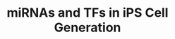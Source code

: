 ---
annotations:
- type: Pathway Ontology
  value: regulatory pathway
authors:
- Susan
- MaintBot
- Elisa
- Mkutmon
- Fehrhart
description: This pathway describes how a set of miRNA is responsible for different
  steps of induced pluripotent stem cell generation in a mouse embryonic fibroblasts
  cell model, infected with Oct3/4, Sox2, Klf4 and c-Myc.
last-edited: 2019-06-27
organisms:
- Mus musculus
redirect_from:
- /index.php/Pathway:WP2375
- /instance/WP2375
schema-jsonld:
- '@context': https://schema.org/
  '@id': https://wikipathways.github.io/pathways/WP2375.html
  '@type': Dataset
  creator:
    '@type': Organization
    name: WikiPathways
  description: This pathway describes how a set of miRNA is responsible for different
    steps of induced pluripotent stem cell generation in a mouse embryonic fibroblasts
    cell model, infected with Oct3/4, Sox2, Klf4 and c-Myc.
  keywords:
  - miR-200a-3p
  - Snrpa
  - miR-183-5p
  - miR-429-3p
  - Sox2
  - miR-200b-3p
  - Prpf4
  - Sf3a3
  - Bat1a
  - Phf5a
  - Oct4
  license: CC0
  name: miRNAs and TFs in iPS Cell Generation
seo: CreativeWork
title: miRNAs and TFs in iPS Cell Generation
wpid: WP2375
---